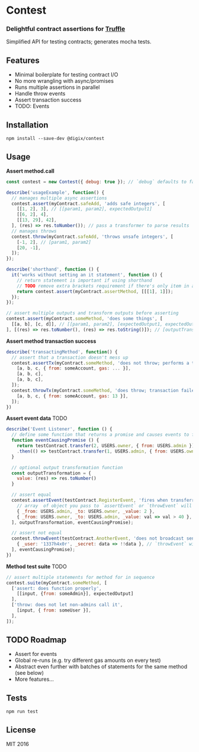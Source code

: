 # Contest

### Delightful contract assertions for [Truffle](https://github.com/consensys/truffle)

Simplified API for testing contracts; generates mocha tests.

## Features

* Minimal boilerplate for testing contract I/O
* No more wrangling with async/promises
* Runs multiple assertions in parallel
* Handle throw events
* Assert transaction success
* TODO: Events

## Installation

```
npm install --save-dev @digix/contest
```

## Usage

**Assert method.call**

```javascript
const contest = new Contest({ debug: true }); // `debug` defaults to false

describe('usageExample', function() {  
  // manages multiple async assertions
  contest.assert(myContract.safeAdd, 'adds safe integers', [
    [[1, 2], 3], // [[param1, param2], expectedOutput1]
    [[6, 2], 4],
    [[13, 29], 42],
  ], (res) => res.toNumber()); // pass a transformer to parse results
  // manages throws
  contest.throw(myContract.safeAdd, 'throws unsafe integers', [
    [-1, 2], // [param1, param2]
    [20, -1],
  ]);
});

describe('shorthand', function () {
  it('works without setting an it statement', function () {
    // return statement is important if using shorthand
    // TODO remove extra brackets requirement if there's only item in array
    return contest.assert(myContract.assertMethod, [[[1], 1]]);
  });
});

// assert multiple outputs and transform outputs before asserting
contest.assert(myContract.someMethod, 'does some things', [
  [[a, b], [c, d]], // [[param1, param2], [expectedOutput1, expectedOutput2]]
], [(res) => res.toNumber(), (res) => res.toString()]); // [outputTransformation1, outputTransformation2]
```

**Assert method transaction success**

```javascript
describe('transactingMethod', function() {
  // assert that a transaction doesn't mess up
  contest.assertTx(myContract.someMethod, 'does not throw; performs a transaction', [
    [a, b, c, { from: someAccount, gas: ... }],
    [a, b, c],
    [a, b, c],
  ]);
  contest.throwTx(myContract.someMethod, 'does throw; transaction failed', [
    [a, b, c, { from: someAccount, gas: 13 }],
  ]);
})
```

**Assert event data** TODO


```javascript
describe('Event Listener', function () {
  // define some function that returns a promise and causes events to fire
  function eventCausingPromise () {
    return testContract.transfer(2, USERS.owner, { from: USERS.admin })
    .then(() => testContract.transfer(1, USERS.admin, { from: USERS.owner }));
  }

  // optional output transformation function
  const outputTransformation = {
    value: (res) => res.toNumber()
  }

  // assert equal
  contest.assertEvent(testContract.RegisterEvent, 'fires when transferred', [
    // array  of object you pass to `assertEvent` or `throwEvent` will be asserted in series as events are fired
    { _from: USERS.admin, _to: USERS.owner, _value: 2 },
    { _from: USERS.owner, _to: USERS.admin, _value: val => val > 40 }, // pass a function to assert `true`
  ], outputTransformation, eventCausingPromise);

  // assert not equal
  contest.throwEvent(testContract.AnotherEvent, 'does not broadcast sensitive information', [
    { _user: '1337h4x0r', _secret: data => !!data }, // `throwEvent` will fail if outputs match or resolve to `true`
  ], eventCausingPromise);
})
```

**Method test suite** TODO

```javascript
// assert multiple statements for method for in sequence
contest.suite(myContract.someMethod, [
  ['assert: does function properly',
    [[input, {from: someAdmin}], expectedOutput]
  ],
  ['throw: does not let non-admins call it',
    [input, { from: someUser }],
  ],
]);
```



## TODO Roadmap

* Assert for events
* Global re-runs (e.g. try different gas amounts on every test)
* Abstract even further with batches of statements for the same method (see below)
* More features...

## Tests

`npm run test`

## License

MIT 2016
